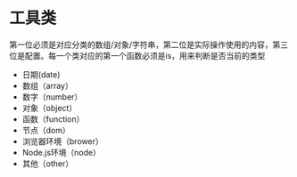 # 工具类

第一位必须是对应分类的数组/对象/字符串，第二位是实际操作使用的内容，第三位是配置。每一个类对应的第一个函数必须是is，用来判断是否当前的类型

+ 日期(date)
+ 数组（array）
+ 数字（number）
+ 对象（object）
+ 函数（function）
+ 节点（dom）
+ 浏览器环境（brower）
+ Node.js环境（node）
+ 其他（other）
